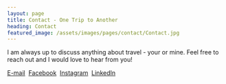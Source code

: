 ```yaml
---
layout: page
title: Contact - One Trip to Another
heading: Contact
featured_image: /assets/images/pages/contact/Contact.jpg
---
```

    
I am always up to discuss anything about travel - your or mine. Feel free to reach out and I would love to hear from you!<br>

<a href = "mailto: chinmay.nema1993@gmail.com">E-mail</a> &nbsp;<a href = "https://www.facebook.com/chinmay.nema">Facebook</a> &nbsp;<a href = "https://www.instagram.com/chinmaynema/">Instagram</a> &nbsp;<a href = "https://www.linkedin.com/in/chinmay-nema/">LinkedIn</a>
